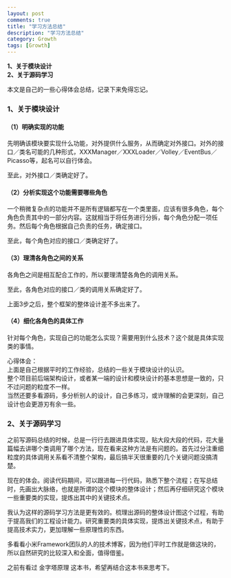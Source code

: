 ```yaml
---
layout: post
comments: true
title: "学习方法总结"
description: "学习方法总结"
category: Growth
tags: [Growth]
---
```


**1、关于模块设计**    
**2、关于源码学习**     

<!--more-->

本文是自己的一些心得体会总结，记录下来免得忘记。

### 1、关于模块设计    

#### （1）明确实现的功能    

先明确该模块要实现什么功能，对外提供什么服务，从而确定对外接口。对外的接口／类名可能的几种形式，XXXManager／XXXLoader／Volley／EventBus／Picasso等，起名可以自行体会。    

至此，对外接口／类确定好了。

#### （2）分析实现这个功能需要哪些角色    

一个稍微复杂点的功能并不是所有逻辑都写在一个类里面，应该有很多角色，每个角色负责其中的一部分内容。这就相当于将任务进行分拆，每个角色分配一项任务。然后每个角色根据自己负责的任务，确定接口。    

至此，每个角色对应的接口／类确定好了。

#### （3）理清各角色之间的关系    

各角色之间是相互配合工作的，所以要理清楚各角色的调用关系。    

至此，各角色对应的接口／类的调用关系确定好了。

上面3步之后，整个框架的整体设计差不多出来了。

#### （4）细化各角色的具体工作    

针对每个角色，实现自己的功能怎么实现？需要用到什么技术？这个就是具体实现类的事情。    


心得体会：    
上面是自己根据平时的工作经验，总结的一些关于模块设计的认识。    
整个项目前后端架构设计，或者某一端的设计和模块设计的基本思想是一致的，只不过问题的粒度不一样。    
当然还要多看源码，多分析别人的设计，自己多练习，或许理解的会更深刻，自己设计也会更游刃有余一些。    


### 2、关于源码学习     

之前写源码总结的时候，总是一行行去跟进具体实现，贴大段大段的代码，花大量篇幅去讲哪个类调用了哪个方法，现在看来这种方法是有问题的。首先过分注重细粒度的具体调用关系看不清整个架构，最后搞半天很重要的几个关键问题没搞清楚。    

现在的体会。阅读代码期间，可以跟进每一行代码，熟悉下整个流程；在写总结时，先画出大脉络，也就是所谓的这个模块的整体设计；然后再仔细研究这个模块一些重要类的实现，提炼出其中的关键技术点。

我认为这样的源码学习方法是更有效的。梳理出源码的整体设计图这个过程，有助于提高我们的工程设计能力。研究重要类的具体实现，提炼出关键技术点，有助于提高技术实力，更加理解一些原理性的东西。    

多看看小米Framework团队的人的技术博客，因为他们平时工作就是做这块的，所以自然研究的比较深入和全面，值得借鉴。

之前有看过 金字塔原理 这本书，希望再结合这本书来思考下。    

